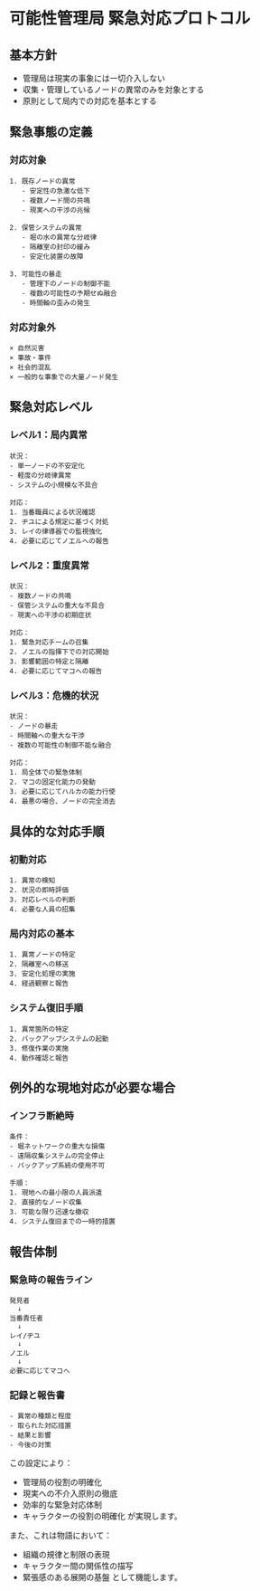 # 可能性管理局 緊急対応プロトコル

## 基本方針
- 管理局は現実の事象には一切介入しない
- 収集・管理しているノードの異常のみを対象とする
- 原則として局内での対応を基本とする

## 緊急事態の定義

### 対応対象
```
1. 既存ノードの異常
   - 安定性の急激な低下
   - 複数ノード間の共鳴
   - 現実への干渉の兆候

2. 保管システムの異常
   - 堀の水の異常な分岐律
   - 隔離室の封印の緩み
   - 安定化装置の故障

3. 可能性の暴走
   - 管理下のノードの制御不能
   - 複数の可能性の予期せぬ融合
   - 時間軸の歪みの発生
```

### 対応対象外
```
× 自然災害
× 事故・事件
× 社会的混乱
× 一般的な事象での大量ノード発生
```

## 緊急対応レベル

### レベル1：局内異常
```
状況：
- 単一ノードの不安定化
- 軽度の分岐律異常
- システムの小規模な不具合

対応：
1. 当番職員による状況確認
2. ヂユによる規定に基づく対処
3. レイの律導器での監視強化
4. 必要に応じてノエルへの報告
```

### レベル2：重度異常
```
状況：
- 複数ノードの共鳴
- 保管システムの重大な不具合
- 現実への干渉の初期症状

対応：
1. 緊急対応チームの召集
2. ノエルの指揮下での対応開始
3. 影響範囲の特定と隔離
4. 必要に応じてマコへの報告
```

### レベル3：危機的状況
```
状況：
- ノードの暴走
- 時間軸への重大な干渉
- 複数の可能性の制御不能な融合

対応：
1. 局全体での緊急体制
2. マコの固定化能力の発動
3. 必要に応じてハルカの能力行使
4. 最悪の場合、ノードの完全消去
```

## 具体的な対応手順

### 初動対応
```
1. 異常の検知
2. 状況の即時評価
3. 対応レベルの判断
4. 必要な人員の招集
```

### 局内対応の基本
```
1. 異常ノードの特定
2. 隔離室への移送
3. 安定化処理の実施
4. 経過観察と報告
```

### システム復旧手順
```
1. 異常箇所の特定
2. バックアップシステムの起動
3. 修復作業の実施
4. 動作確認と報告
```

## 例外的な現地対応が必要な場合

### インフラ断絶時
```
条件：
- 堀ネットワークの重大な損傷
- 遠隔収集システムの完全停止
- バックアップ系統の使用不可

手順：
1. 現地への最小限の人員派遣
2. 直接的なノード収集
3. 可能な限り迅速な撤収
4. システム復旧までの一時的措置
```

## 報告体制

### 緊急時の報告ライン
```
発見者
  ↓
当番責任者
  ↓
レイ/ヂユ
  ↓
ノエル
  ↓
必要に応じてマコへ
```

### 記録と報告書
```
- 異常の種類と程度
- 取られた対応措置
- 結果と影響
- 今後の対策
```

この設定により：
- 管理局の役割の明確化
- 現実への不介入原則の徹底
- 効率的な緊急対応体制
- キャラクターの役割の明確化
が実現します。

また、これは物語において：
- 組織の規律と制限の表現
- キャラクター間の関係性の描写
- 緊張感のある展開の基盤
として機能します。